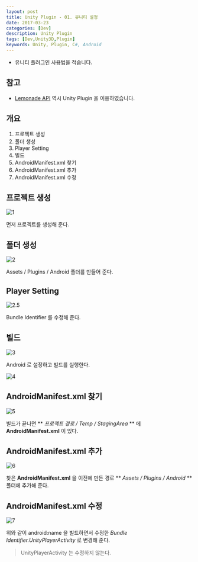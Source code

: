 ```yaml
---
layout: post
title: Unity Plugin - 01. 유니티 설정
date: 2017-03-23
categories: [Dev]
description: Unity Plugin
tags: [Dev,Unity3D,Plugin]
keywords: Unity, Plugin, C#, Android
---
```


- 유니티 플러그인 사용법을 적습니다.

## 참고
- [Lemonade API](https://github.com/kyechan99/lemonade-android-api-unity-example) 역시 Unity Plugin 을 이용하였습니다.

## 개요
  1. 프로젝트 생성
  2. 폴더 생성
  3. Player Setting
  4. 빌드
  5. AndroidManifest.xml 찾기
  6. AndroidManifest.xml 추가
  7. AndroidManifest.xml 수정

  
## 프로젝트 생성
![1](http://postfiles1.naver.net/MjAxNzAzMjNfNjcg/MDAxNDkwMjI4MjM0MjQz.Rh_v7QJZcDkVuUoVA_kpJT39b1xaJ4PTEPxKt3t4fsog.a9jdiFwZXm4OE561q9AGiUVjJV-VT1S-u5VyKT0Smhgg.PNG.kyechan99/0.PNG?type=w1)

먼저 프로젝트를 생성해 준다.

## 폴더 생성
![2](http://postfiles1.naver.net/MjAxNzAzMjNfMTEx/MDAxNDkwMjI4MzMyNDQ2.B3VA8MkKaetsqFFMD4fo3pXl49R7m6C8QqOyCghWdGsg.a4402Gn53cGqB0-7nbT9ROGgtqSOamg6fnQSMrtOLQUg.PNG.kyechan99/001.PNG?type=w1)

Assets / Plugins / Android 폴더를 만들어 준다.

## Player Setting
![2.5](http://postfiles1.naver.net/MjAxNzAzMjNfMTk5/MDAxNDkwMjI4MDAzNjEw.zNIC-n_MMaQkVsrJsfVuaaVUcqLk3noxgeqycjSU9rYg.kbhDUYuxgIuwwnyivGLOpQ3klhcd6ce659m9r2U_TWEg.PNG.kyechan99/1.5.PNG?type=w1)

Bundle Identifier 를 수정해 준다.

## 빌드
![3](http://postfiles5.naver.net/MjAxNzAzMjNfNDEg/MDAxNDkwMjI4MjM0MDQ4.T0FoUL9ykNtzXxDVwQCAIPWnQhuMaFhW8NIFywIhgAIg.B5gN1c69MRkOwPmqWxASWrLHOq3Q_qWGl2MylLEo1pwg.PNG.kyechan99/0.5.PNG?type=w1)

Android 로 설정하고 빌드를 실행한다.

![4](http://postfiles7.naver.net/MjAxNzAzMjNfMTA3/MDAxNDkwMjI4MDA0MTM4.cSHKAZoHmXEDznQ9uul_cwNXUVq2HUUnryLB5t-XNhcg.CQ4i9X4JOLcShQD7mY0m4hwXQ97_nMG4Gb1aErl78UUg.PNG.kyechan99/2.PNG?type=w1)

## AndroidManifest.xml 찾기
![5](http://postfiles4.naver.net/MjAxNzAzMjNfMyAg/MDAxNDkwMjI4MDA0Mzc1.hhrJsGPfh49e1GQcJWdZ05ojGtVzzQOxQ0IPYbr9GlEg.v5o5LOk9WTixauKMREKuyCLZ0vZF7-zGckP2_9xnwtYg.PNG.kyechan99/3.PNG?type=w1)

빌드가 끝나면 ** *프로젝트 경로 / Temp / StagingArea* ** 에 **AndroidManifest.xml** 이 있다.

## AndroidManifest.xml 추가
![6](http://postfiles10.naver.net/MjAxNzAzMjNfNTYg/MDAxNDkwMjI4MDA0NTAz.cnexSySDMlmTpD6sbQFoA7a7GwxTaDZbTYZW9kevI2sg.MNT4V3t0A5Y4wnMEbmGmAHSsu0bMIJud8C8DMo2ilt8g.PNG.kyechan99/4.PNG?type=w1)

찾은 **AndroidManifest.xml** 을 이전에 만든 경로 ** *Assets / Plugins / Android* ** 폴더에 추가해 준다.


## AndroidManifest.xml 수정
![7](http://postfiles11.naver.net/MjAxNzAzMjNfMTYg/MDAxNDkwMjI4MDA1MDgw.mlgnNqqO1rKVWdZPbdd0DCPf-fpsB-wq-2yZ1g82Av8g.hdDqXlSDvcqy8zDZqPpKsKkosuZj783NaTwliEZbe8sg.PNG.kyechan99/6.PNG?type=w1)

위와 같이 android:name 을 빌드하면서 수정한 *Bundle Identifier.UnityPlayerActivity* 로 변경해 준다.

> UnityPlayerActivity 는 수정하지 않는다.




